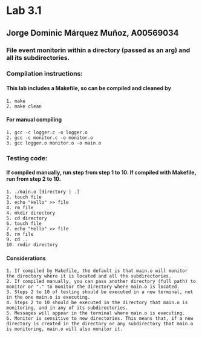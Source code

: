 # Lab 3.1
## Jorge Dominic Márquez Muñoz, A00569034

### File event monitorin within a directory (passed as an arg) and all its subdirectories.
### Compilation instructions:

#### This lab includes a Makefile, so can be compiled and cleaned by
	1. make
	2. make clean
#### For manual compiling
	1. gcc -c logger.c -o logger.o
	2. gcc -c monitor.c -o monitor.o
	3. gcc logger.o monitor.o -o main.o
### Testing code:
#### If compiled manually, run step from step 1 to 10. If compiled with Makefile, run from step 2 to 10.
    1. ./main.o [directory | .]
    2. touch file
    3. echo "Hello" >> file
    4. rm file
    4. mkdir directory
    5. cd directory
    6. touch file
    7. echo "Hello" >> file
    8. rm file
    9. cd ..
    10. rmdir directory
#### Considerations
	1. If compiled by Makefile, the default is that main.o will monitor the directory where it is located and all the subdirectories.
    2. If compiled manually, you can pass another directory (full path) to monitor or "." to monitor the directory where main.o is located.
    3. Steps 2 to 10 of testing should be executed in a new terminal, not in the one main.o is executing.
    4. Steps 2 to 10 should be executed in the directory that main.o is monitoring, and in any of its subdirectories.
    5. Messages will appear in the terminal where main.o is executing.
    6. Monitor is sensitive to new directories. This means that, if a new directory is created in the directory or any subdirectory that main.o is monitoring, main.o will also monitor it.